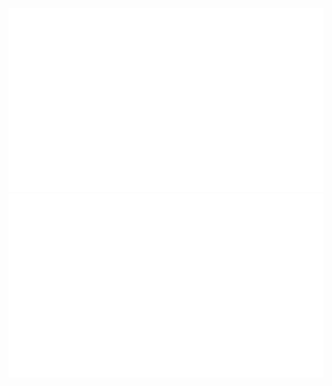 ![](https://raw.githubusercontent.com/mkaynakk/github-stats/master/generated/overview.svg)
![](https://raw.githubusercontent.com/mkaynakk/github-stats/master/generated/languages.svg)
